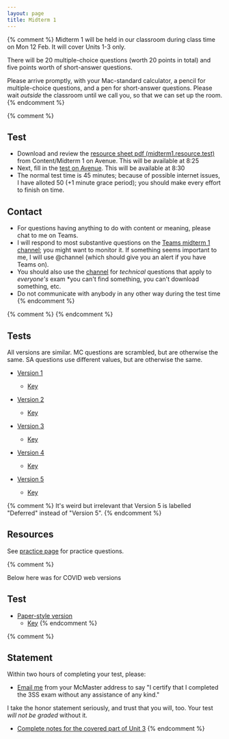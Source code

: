 ```yaml
---
layout: page
title: Midterm 1
---
```


{% comment %} 
Midterm 1 will be held in our classroom during class time on Mon 12 Feb. It will cover Units 1-3 only.

There will be 20 multiple-choice questions (worth 20 points in total) and five points worth of short-answer questions.

Please arrive promptly, with your Mac-standard calculator, a pencil for multiple-choice questions, and a pen for short-answer questions. Please wait _outside_ the classroom until we call you, so that we can set up the room.
{% endcomment %} 

{% comment %} 
## Test
* Download and review the [resource sheet pdf (midterm1.resource.test)](https://avenue.cllmcmaster.ca/d2l/le/content/413706/Home) from Content/Midterm 1 on Avenue. This will be available at 8:25
* Next, fill in the [test on Avenue](https://avenue.cllmcmaster.ca/d2l/lms/quizzing/user/quizzes_list.d2l?ou=413706). This will be available at 8:30
* The normal test time is 45 minutes; because of possible internet issues, I have alloted 50 (+1 minute grace period); you should make every effort to finish on time.

## Contact
* For questions having anything to do with content or meaning, please chat to me on Teams.
* I will respond to most substantive questions on the [Teams midterm 1 channel](https://teams.microsoft.com/_#/school/conversations/Midterm%201?threadId=19:c3dfa92b76b14ccb80eb4b234054c7c6@thread.tacv2&ctx=channel); you might want to monitor it. If something seems important to me, I will use @channel (which should give you an alert if you have Teams on).
* You should also use the [channel](https://teams.microsoft.com/_#/school/conversations/Midterm%201?threadId=19:c3dfa92b76b14ccb80eb4b234054c7c6@thread.tacv2&ctx=channel) for _technical_ questions that apply to _everyone's_ exam *you can't find something, you can't download something, etc.
* Do not communicate with anybody in any other way during the test time
{% endcomment %} 

{% comment %} 
{% endcomment %} 
## Tests

All versions are similar. MC questions are scrambled, but are otherwise the same. SA questions use different values, but are otherwise the same.

* [Version 1](materials/midterm1.1.test.pdf)
    * [Key](materials/midterm1.1.key.pdf)

* [Version 2](materials/midterm1.2.test.pdf)
    * [Key](materials/midterm1.2.key.pdf)

* [Version 3](materials/midterm1.3.test.pdf)
    * [Key](materials/midterm1.3.key.pdf)

* [Version 4](materials/midterm1.4.test.pdf)
    * [Key](materials/midterm1.4.key.pdf)

* [Version 5](materials/midterm1.5.test.pdf)
    * [Key](materials/midterm1.5.key.pdf)

{% comment %} 
It's weird but irrelevant that Version 5 is labelled "Deferred" instead of "Version 5".
{% endcomment %} 

## Resources

See [practice page](practice) for practice questions.

{% comment %} 

Below here was for COVID web versions

## Test

* [Paper-style version](materials/midterm1.test.pdf)
    * [Key](materials/midterm1.key.pdf)
{% endcomment %} 

{% comment %} 
## Statement

Within two hours of completing your test, please:

* [Email me](mailto:dushoff@mcmaster.ca) from your McMaster address to say "I certify that I completed the 3SS exam without any assistance of any kind."

I take the honor statement seriously, and trust that you will, too.
Your test _will not be graded_ without it.

* [Complete notes for the covered part of Unit 3](materials/nonlinear.cut.complete.pdf)
{% endcomment %} 
